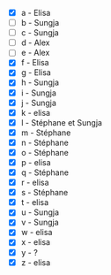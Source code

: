 * [x] a - Elisa 
* [ ] b - Sungja 
* [ ] c - Sungja 
* [ ] d - Alex 
* [ ] e - Alex 
* [x] f - Elisa 
* [x] g - Elisa 
* [x] h - Sungja
* [x] i - Sungja
* [x] j - Sungja
* [x] k - elisa
* [x] l - Stéphane et Sungja
* [x] m - Stéphane
* [x] n - Stéphane
* [x] o - Stéphane
* [x] p - elisa
* [x] q - Stéphane
* [x] r - elisa
* [x] s - Stéphane
* [x] t - elisa
* [x] u - Sungja
* [x] v - Sungja
* [x] w - elisa
* [x] x - elisa
* [x] y - ?
* [x] z - elisa
